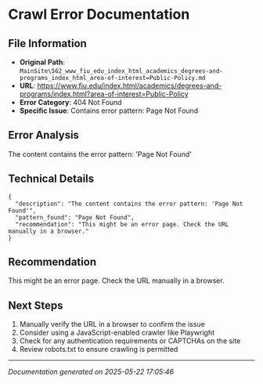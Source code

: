 # Crawl Error Documentation

## File Information
- **Original Path**: `MainSite\562_www_fiu_edu_index_html_academics_degrees-and-programs_index_html_area-of-interest=Public-Policy.md`
- **URL**: https://www.fiu.edu/index.html/academics/degrees-and-programs/index.html?area-of-interest=Public-Policy
- **Error Category**: 404 Not Found
- **Specific Issue**: Contains error pattern: Page Not Found

## Error Analysis
The content contains the error pattern: 'Page Not Found'

## Technical Details
```
{
  "description": "The content contains the error pattern: 'Page Not Found'",
  "pattern_found": "Page Not Found",
  "recommendation": "This might be an error page. Check the URL manually in a browser."
}
```

## Recommendation
This might be an error page. Check the URL manually in a browser.

## Next Steps
1. Manually verify the URL in a browser to confirm the issue
2. Consider using a JavaScript-enabled crawler like Playwright
3. Check for any authentication requirements or CAPTCHAs on the site
4. Review robots.txt to ensure crawling is permitted

---
*Documentation generated on 2025-05-22 17:05:46*
